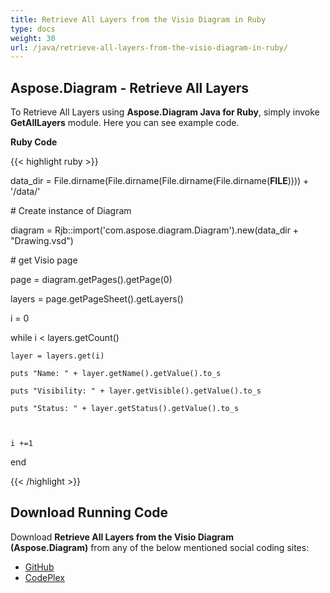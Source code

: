 ```yaml
---
title: Retrieve All Layers from the Visio Diagram in Ruby
type: docs
weight: 30
url: /java/retrieve-all-layers-from-the-visio-diagram-in-ruby/
---
```


## **Aspose.Diagram - Retrieve All Layers**
To Retrieve All Layers using **Aspose.Diagram Java for Ruby**, simply invoke **GetAllLayers** module. Here you can see example code.

**Ruby Code**

{{< highlight ruby >}}

 data_dir = File.dirname(File.dirname(File.dirname(File.dirname(__FILE__)))) + '/data/'

\# Create instance of Diagram

diagram = Rjb::import('com.aspose.diagram.Diagram').new(data_dir + "Drawing.vsd")

\# get Visio page

page = diagram.getPages().getPage(0)

layers = page.getPageSheet().getLayers()

i = 0

while i < layers.getCount()

    layer = layers.get(i)

    puts "Name: " + layer.getName().getValue().to_s

    puts "Visibility: " + layer.getVisible().getValue().to_s

    puts "Status: " + layer.getStatus().getValue().to_s



    i +=1

end

{{< /highlight >}}
## **Download Running Code**
Download **Retrieve All Layers from the Visio Diagram (Aspose.Diagram)** from any of the below mentioned social coding sites:

- [GitHub](https://github.com/asposediagram/Aspose.Diagram-for-Java/blob/master/Plugins/Aspose_Diagram_Java_for_Ruby/lib/asposediagramjava/Layers/getalllayers.rb)
- [CodePlex](https://asposediagramjavaruby.codeplex.com/SourceControl/latest#lib/asposediagramjava/Layers/getalllayers.rb)
